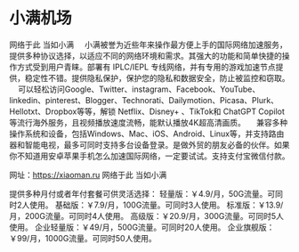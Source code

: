 # 小满机场
网络于此 当如小满
    小满被誉为近些年来操作最方便上手的国际网络加速服务，提供多种协议选择，以适应不同的网络环境和需求。其强大的功能和简单快捷的操作方式受到用户青睐。部署有 IPLC/IEPL 专线网络，并有专用的游戏加速节点提供，稳定性不错。提供隐私保护，保护您的隐私和数据安全，防止被监控和窃取。
    可以轻松访问Google、Twitter、instagram、Facebook、YouTube、linkedin、pinterest、Blogger、Technorati、Dailymotion、Picasa、Plurk、Hellotxt、Dropbox等等，解锁 Netflix、Disney+ 、TikTok和 ChatGPT Copilot等流行海外服务，且视频播放速度流畅，能默认播放4K超高清画质。
    兼容多种操作系统和设备，包括Windows、Mac、iOS、Android、Linux等，并支持路由器和智能电视，最多可同时支持多台设备登录。是做外贸的朋友必备的伙伴。如果你不知道用安卓苹果手机怎么加速国际网络，一定要试试。支持支付宝微信付款。


网址：https://xiaoman.ru
网络于此 当如小满

提供多种月付或者年付套餐可供灵活选择：
轻量版：￥4.9/月，50G流量。可同时2人使用。
基础版：￥7.9/月，100G流量。可同时3人使用。
标准版：￥13.9/月，200G流量。可同时4人使用。
高级版：￥20.9/月，300G流量。可同时5人使用。
企业轻量版：￥49/月，500G流量。可同时20人使用。
企业旗舰版：￥99/月，1000G流量。可同时50人使用。
